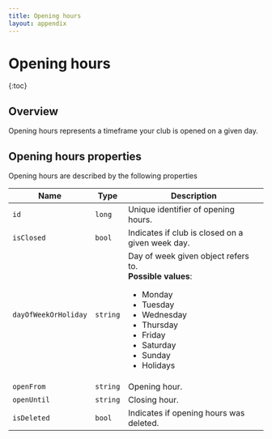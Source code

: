 ```yaml
---
title: Opening hours
layout: appendix
---
```


# Opening hours

{:toc}



## Overview 

Opening hours represents a timeframe your club is opened on a given day.


## Opening hours properties

Opening hours are described by the following properties


Name            	 | Type      | Description
---------------------|-----------|-----------
`id`            	 |`long`     | Unique identifier of opening hours.
`isClosed`     		 |`bool` 	 | Indicates if club is closed on a given week day.
`dayOfWeekOrHoliday` |`string`   | Day of week given object refers to. <br><strong>Possible values</strong>: <br><ul><li>Monday</li><li>Tuesday</li><li>Wednesday</li><li>Thursday</li><li>Friday</li><li>Saturday</li><li>Sunday</li><li>Holidays</li></ul>
`openFrom`         	 |`string`   | Opening hour.
`openUntil`   		 |`string`   | Closing hour.
`isDeleted`     	 |`bool`     | Indicates if opening hours was deleted.


